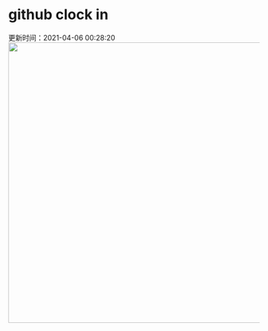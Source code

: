 # github clock in
更新时间：2021-04-06 00:28:20
 <img style="-webkit-user-select: none;margin: auto;cursor: zoom-in;" src="https://cn.bing.com/th?id=OHR.Olympics125_ZH-CN3521721828_1920x1080.jpg&rf=LaDigue_1920x1080.jpg&pid=hp" width="1004" height="564"> 